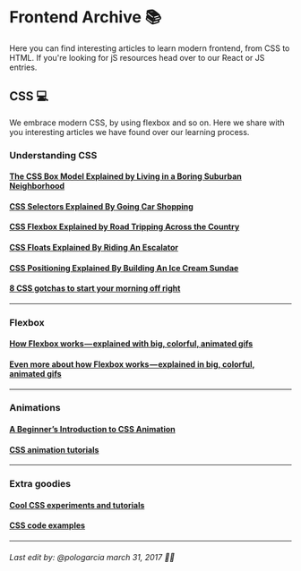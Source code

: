 
# Frontend Archive 📚

Here you can find interesting articles to learn modern frontend, from CSS to HTML. If you're looking for jS resources head over to our React or JS entries.

## CSS 💻
We embrace modern CSS, by using flexbox and so on. Here we share with you interesting articles we have found over our learning process.

### Understanding CSS
#### [The CSS Box Model Explained by Living in a Boring Suburban Neighborhood](https://medium.freecodecamp.com/css-box-model-explained-by-living-in-a-boring-suburban-neighborhood-9a9e692773c1)
#### [CSS Selectors Explained By Going Car Shopping](https://medium.freecodecamp.com/css-selectors-explained-by-going-car-shopping-51a383f6eb4b)
#### [CSS Flexbox Explained by Road Tripping Across the Country](https://medium.freecodecamp.com/css-flexbox-explained-by-road-tripping-across-the-country-1217b69c390e)
#### [CSS Floats Explained By Riding An Escalator](https://medium.freecodecamp.com/css-floats-explained-by-riding-an-escalator-57fa55232333)
#### [CSS Positioning Explained By Building An Ice Cream Sundae](https://medium.freecodecamp.com/css-positioning-explained-by-building-an-ice-cream-sundae-831cb884bfa9)
#### [8 CSS gotchas to start your morning off right](https://medium.com/@isaaclyman/8-css-gotchas-to-start-your-morning-off-right-c5daade0731d)

---
### Flexbox
#### [How Flexbox works — explained with big, colorful, animated gifs](https://medium.freecodecamp.com/an-animated-guide-to-flexbox-d280cf6afc35)
#### [Even more about how Flexbox works — explained in big, colorful, animated gifs](https://medium.freecodecamp.com/even-more-about-how-flexbox-works-explained-in-big-colorful-animated-gifs-a5a74812b053)
---
### Animations
#### [A Beginner’s Introduction to CSS Animation](https://webdesign.tutsplus.com/tutorials/a-beginners-introduction-to-css-animation--cms-21068)
#### [CSS animation tutorials](https://cssanimation.rocks/)
---
### Extra goodies
#### [Cool CSS experiments and tutorials](https://tympanus.net/codrops/)
#### [CSS code examples](https://codepen.io/)
---

###### Last edit by: @pologarcia march 31, 2017 🤙🏿
